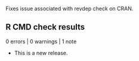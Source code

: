 Fixes issue associated with revdep check on CRAN.

## R CMD check results

0 errors | 0 warnings | 1 note

* This is a new release.
